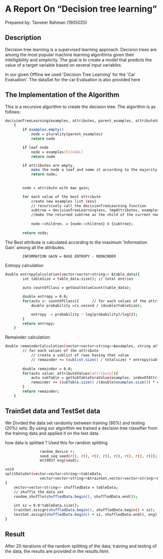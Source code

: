 
# A Report On “Decision tree learning”

Prepared by: Tanveer Rahman (1905025)


## Description

Decision tree learning is a supervised learning approach. Decision trees are among the most popular machine learning algorithms given their intelligibility and simplicity. The goal is to create a model that predicts the value of a target variable based on several input variables. 

In our given Offline we used 'Decision Tree Learning' for the 'Car Evaluation'. The dataSet for the car Evaluation is also provided here

## The Implementation of the Algorithm
This is a recursive algorithm to create the decision tree. The algorithm is as follows: 

```bash
decisionTreeLearning(examples, attributes, parent_examples, attributeValues)
    { 
        if examples.empty()
            node = plurality(parent_examples)
            return node

        if leaf node    
            node = examples[0][GOAL]
            return node

        if attributes are empty, 
            make the node a leaf and name it according to the majority of goals
            return node;
        
        
        node = attribute with max gain;

        for each value of the best attribute
            create new examples list (exs)
            // recursively call the decisionTreeLearning function 
            subtree = decisionTreeLearning(exs, tmpAttributes, examples, attributeValues);
            //make the returned subtree as the child of the current node
            
            node->children. = {node->children} U {subtree};
        
        return node;
```

The Best attribute is calculated according to the maximum 'Information Gain' among all the attributes. 

            INFORMATION GAIN = BASE ENTROPY - REMAINDER

Entropy calculation
```bash
double entropyCalculation(vector<vector<string>> &table_data){
        int tableSize = table_data.size(); // total entries
        
        auto countOfClass = getGoalValueCount(table_data);

        double entropy = 0.0;
        for(auto x: countOfClass){      // for each values of the attribute
            double probability =(x.second / (double)tableSize);

            entropy -= probability * log(probability)/log(2);
        }
        return entropy;
    }
```

Remainder calculation:
```bash
double remainderCalculation(vector<vector<string>>&examples, string attribute, int indexOfAttribute, map<string, set<string>>&attributeValues){
        // for each values of the attribute
            // create a sublist of rows having that value
            // remainder += (sublist.size() / totalsize) * entropy(sublist, GOAL)
        
        double remainder = 0.0;
        for(auto value: attributeValues[attribute]){
            auto subTable = getSubTableForaValue(examples, indexOfAttribute, value);
            remainder += (subTable.size() /(double)examples.size()) * entropyCalculation(subTable);
        } 
        return remainder;
    }
```

## TrainSet data and TestSet data
We Divided the data set randomly between training (80%) and testing (20%) sets. By using our algorithm we trained  a  decision  tree classifier from  the training data and  applied  it  on the  test data. 

how data is splitted ?
Used this for random splitting
```bash
                random_device r;
                seed_seq seed{r(), r(), r(), r(), r(), r(), r(), r()};
                mt19937 eng(seed);
```
```bash
void 
splitDataSet(vector<vector<string>>tableData,
                vector<vector<string>>&trainSet,vector<vector<string>>&testSet)
{
    vector<vector<string>> shuffledData = tableData;
    // shuffle the data set
    random_shuffle(shuffledData.begin(), shuffledData.end());
    
    int sz = 0.8*tableData.size();
    trainSet.assign(shuffledData.begin(), shuffledData.begin() + sz);
    testSet.assign(shuffledData.begin() + sz, shuffledData.end(), eng);
}
``` 

## Result
After 20 iterations of the random splitting of the data, training and testing of the data, the results are provided in the results.html.

